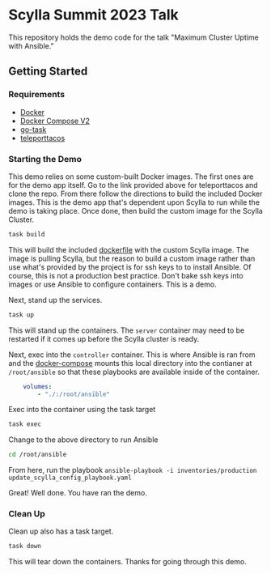 # Scylla Summit 2023 Talk

This repository holds the demo code for the talk "Maximum Cluster Uptime with Ansible." 

## Getting Started

### Requirements 

* [Docker](https://www.docker.com/)
* [Docker Compose V2](https://docs.docker.com/compose/compose-file/)
* [go-task](https://taskfile.dev/installation/)
* [teleporttacos](https://github.com/nazufel/teleporttacos)
### Starting the Demo

This demo relies on some custom-built Docker images. The first ones are for the demo app itself. Go to the link provided above for teleporttacos and clone the repo. From there follow the directions to build the included Docker images. This is the demo app that's dependent upon Scylla to run while the demo is taking place. Once done, then build the custom image for the Scylla Cluster.

```sh
task build
```

This will build the included [dockerfile](./dockerfile) with the custom Scylla image. The image is pulling Scylla, but the reason to build a custom image rather than use what's provided by the project is for ssh keys to to install Ansible. Of course, this is not a production best practice. Don't bake ssh keys into images or use Ansible to configure containers. This is a demo.

Next, stand up the services.

```sh
task up
```

This will stand up the containers. The `server` container may need to be restarted if it comes up before the Scylla cluster is ready.

Next, exec into the `controller` container. This is where Ansible is ran from and the [docker-compose](./docker-compose.yaml) mounts this local directory into the contianer at `/root/ansible` so that these playbooks are available inside of the container.

```yaml
    volumes:
        - "./:/root/ansible"

```

Exec into the container using the task target 

```sh
task exec
``` 

Change to the above directory to run Ansible

```sh
cd /root/ansible
```

From here, run the playbook `ansible-playbook -i inventories/production update_scylla_config_playbook.yaml`

Great! Well done. You have ran the demo.

### Clean Up

Clean up also has a task target.

```sh
task down
```

This will tear down the containers. Thanks for going through this demo.